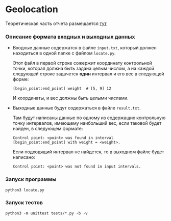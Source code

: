 # Geolocation

Теоретическая часть отчета размещается [тут](THEORY.md)

### Описание формата входных и выходных данных

* Входные данные содержатся в файле `input.txt`, который должен находиться в одной папке с файлом `locate.py`.

	Этот файл в первой строке сожержит координату контрольной точки, которая должна быть задана целым числом, а на каждой следующей строке задачется **один** интервал и его вес в следующей форме:
    ``` 
    [begin_point:end_point] weight  # [5, 9] 12
    ```
    И координаты, и вес должны быть целыми числами.
    
* Выходные данные будут содержаться в файле `result.txt`. 

	Там будут написаны данные по одному из содержащих контрольную точку интервалов, имеющему наибольший вес, если таковой будет найден, в следующем формате:
    ``` 
    Control point: <point> was found in interval [begin_point:end_point] with weight = <weight>.
    ```
  Если подходящий интервал не найдется, то в выходном файле будет написано:
    ``` 
    Control point: <point> was not found in input intervals.
    ```    

### Запуск программы
  
```
python3 locate.py
```

### Запуск тестов
  
```
python3 -m unittest tests/*.py -b -v
```
